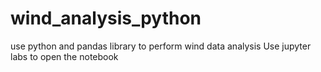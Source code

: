 # wind_analysis_python
use python and pandas library to perform wind data analysis
Use jupyter labs to open the notebook
